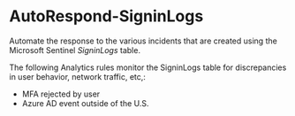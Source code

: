 # AutoRespond-SigninLogs

Automate the response to the various incidents that are created using the Microsoft Sentinel *SigninLogs* table.

The following Analytics rules monitor the SigninLogs table for discrepancies in user behavior, network traffic, etc,:

- MFA rejected by user
- Azure AD event outside of the U.S.


